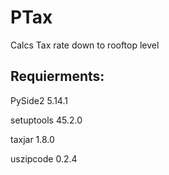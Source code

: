 # PTax
Calcs Tax rate down to rooftop level



## Requierments:

PySide2      5.14.1

setuptools   45.2.0

taxjar       1.8.0

uszipcode    0.2.4





